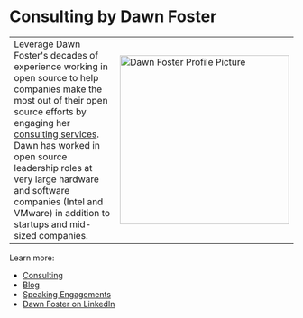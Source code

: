 # Consulting by Dawn Foster

<table>
  <tr>
    <td>Leverage Dawn Foster's decades of experience working in open source to help companies make the most out of their open source efforts by engaging her <a href="https://fastwonder.com/">consulting services</a>. Dawn has worked in open source leadership roles at very large hardware and software companies (Intel and VMware) in addition to startups and mid-sized companies.</td> 
    <td><img src="https://fastwonder.com/assets/img/dawn.jpg" alt="Dawn Foster Profile Picture" width="300px"></td>
  </tr>
</table>

<p>Learn more:</p>
  <ul>
    <li><a href="https://fastwonder.com/">Consulting</a></li>
    <li><a href="https://fastwonderblog.com/">Blog</a></li>
    <li><a href="https://fastwonderblog.com/speaking/">Speaking Engagements</a></li>
    <li><a href="https://www.linkedin.com/in/dawnfoster/">Dawn Foster on LinkedIn</a></li>
  </ul>
